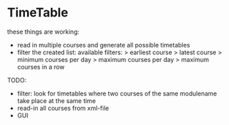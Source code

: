 # TimeTable

these things are working:

- read in multiple courses and generate all possible timetables
- filter the created list: 
	available filters:
		> earliest course
		> latest course
		> minimum courses per day
		> maximum courses per day
		> maximum courses in a row

TODO:
- filter: look for timetables where two courses of the same modulename take place at the same time
- read-in all courses from xml-file
- GUI